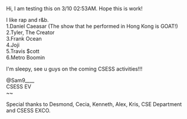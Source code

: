 Hi, I am testing this on 3/10 02:53AM. Hope this is work!<br>

I like rap and r&b.<br>
1.Daniel Caeasar (The show that he performed in Hong Kong is GOAT!)<br>
2.Tyler, The Creator<br>
3.Frank Ocean<br>
4.Joji<br>
5.Travis $cott<br>
6.Metro Boomin<br>

I'm sleepy, see u guys on the coming CSESS activities!!!<br>

@Sam9____<br>
CSESS EV<br>
~~<br>

Special thanks to Desmond, Cecia, Kenneth, Alex, Kris, CSE Department and CSESS EXCO.

